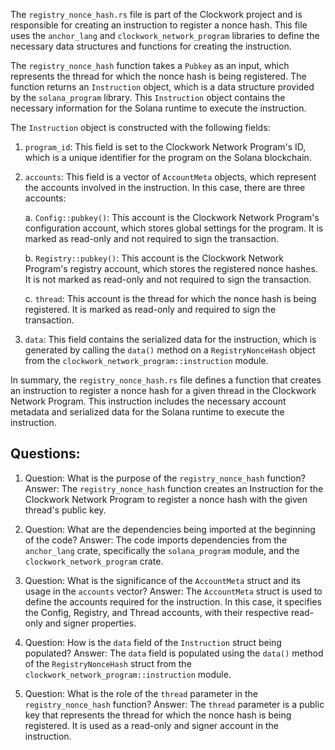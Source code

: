 The `registry_nonce_hash.rs` file is part of the Clockwork project and is responsible for creating an instruction to register a nonce hash. This file uses the `anchor_lang` and `clockwork_network_program` libraries to define the necessary data structures and functions for creating the instruction.

The `registry_nonce_hash` function takes a `Pubkey` as an input, which represents the thread for which the nonce hash is being registered. The function returns an `Instruction` object, which is a data structure provided by the `solana_program` library. This `Instruction` object contains the necessary information for the Solana runtime to execute the instruction.

The `Instruction` object is constructed with the following fields:

1. `program_id`: This field is set to the Clockwork Network Program's ID, which is a unique identifier for the program on the Solana blockchain.

2. `accounts`: This field is a vector of `AccountMeta` objects, which represent the accounts involved in the instruction. In this case, there are three accounts:

   a. `Config::pubkey()`: This account is the Clockwork Network Program's configuration account, which stores global settings for the program. It is marked as read-only and not required to sign the transaction.

   b. `Registry::pubkey()`: This account is the Clockwork Network Program's registry account, which stores the registered nonce hashes. It is not marked as read-only and not required to sign the transaction.

   c. `thread`: This account is the thread for which the nonce hash is being registered. It is marked as read-only and required to sign the transaction.

3. `data`: This field contains the serialized data for the instruction, which is generated by calling the `data()` method on a `RegistryNonceHash` object from the `clockwork_network_program::instruction` module.

In summary, the `registry_nonce_hash.rs` file defines a function that creates an instruction to register a nonce hash for a given thread in the Clockwork Network Program. This instruction includes the necessary account metadata and serialized data for the Solana runtime to execute the instruction.
## Questions: 
 1. Question: What is the purpose of the `registry_nonce_hash` function?
   Answer: The `registry_nonce_hash` function creates an Instruction for the Clockwork Network Program to register a nonce hash with the given thread's public key.

2. Question: What are the dependencies being imported at the beginning of the code?
   Answer: The code imports dependencies from the `anchor_lang` crate, specifically the `solana_program` module, and the `clockwork_network_program` crate.

3. Question: What is the significance of the `AccountMeta` struct and its usage in the `accounts` vector?
   Answer: The `AccountMeta` struct is used to define the accounts required for the instruction. In this case, it specifies the Config, Registry, and Thread accounts, with their respective read-only and signer properties.

4. Question: How is the `data` field of the `Instruction` struct being populated?
   Answer: The `data` field is populated using the `data()` method of the `RegistryNonceHash` struct from the `clockwork_network_program::instruction` module.

5. Question: What is the role of the `thread` parameter in the `registry_nonce_hash` function?
   Answer: The `thread` parameter is a public key that represents the thread for which the nonce hash is being registered. It is used as a read-only and signer account in the instruction.
    